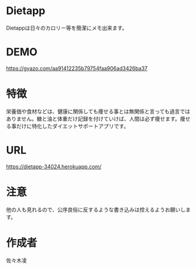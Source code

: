 # Dietapp
 
Dietappは日々のカロリー等を簡潔にメモ出来ます。
 
# DEMO
 
 https://gyazo.com/aa91412235b79754faa906ad3426ba37

# 特徴
 
栄養価や食材などは、健康に関係しても痩せる事とは無関係と言っても過言ではありません。糖と油と体重だけ記録を付けていけば、人間は必ず痩せます。痩せる事だけに特化したダイエットサポートアプリです。

# URL
 
https://dietapp-34024.herokuapp.com/
 
# 注意
 
他の人も見れるので、公序良俗に反するような書き込みは控えるようお願いします。
 
# 作成者
 
佐々木凌
 
